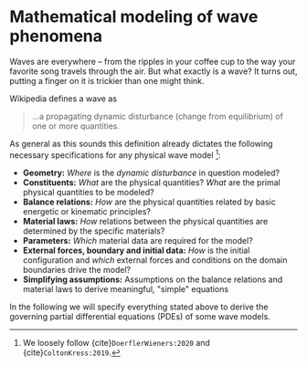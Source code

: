 # Mathematical modeling of wave phenomena

Waves are everywhere – from the ripples in your coffee cup to the way your favorite song travels through the air. But what exactly is a wave? It turns out, putting a finger on it is trickier than one might think. 

Wikipedia defines a wave as
>...a propagating dynamic disturbance (change from equilibrium) of one or more quantities.

As general as this sounds this definition already dictates the following necessary specifications for any physical wave model [^citedoerflerwieners]: 

- **Geometry:**  *Where* is the *dynamic disturbance* in question modeled?
- **Constituents:** *What* are the physical quantities? *What* are the primal physical quantities to be modeled?
- **Balance relations:** *How*  are the physical quantities related by basic energetic or kinematic principles?
- **Material laws:** *How* relations between the physical quantities are determined by the specific materials?
- **Parameters:** *Which* material data are required for the model?
- **External forces, boundary and initial data:** *How* is the initial configuration and *which* external forces and conditions on the domain boundaries drive the model?
- **Simplifying assumptions:** Assumptions on the balance relations and material laws to derive meaningful, "simple" equations

In the following we will specify everything stated above to derive the governing partial differential equations (PDEs) of some wave models.

[^citedoerflerwieners]: We loosely follow {cite}`DoerflerWieners:2020` and {cite}`ColtonKress:2019`.



